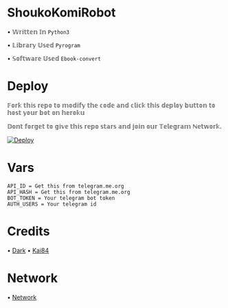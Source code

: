 # ShoukoKomiRobot 

• 𝕎𝕣𝕚𝕥𝕥𝕖𝕟 𝕀𝕟 `Python3`


• 𝕃𝕚𝕓𝕣𝕒𝕣𝕪 𝕌𝕤𝕖𝕕 `Pyrogram`


• 𝕊𝕠𝕗𝕥𝕨𝕒𝕣𝕖 𝕌𝕤𝕖𝕕 `Ebook-convert`

# Deploy

𝔽𝕠𝕣𝕜 𝕥𝕙𝕚𝕤 𝕣𝕖𝕡𝕠 𝕥𝕠 𝕞𝕠𝕕𝕚𝕗𝕪 𝕥𝕙𝕖 𝕔𝕠𝕕𝕖 𝕒𝕟𝕕 𝕔𝕝𝕚𝕔𝕜 𝕥𝕙𝕚𝕤 𝕕𝕖𝕡𝕝𝕠𝕪 𝕓𝕦𝕥𝕥𝕠𝕟 𝕥𝕠 𝕙𝕠𝕤𝕥 𝕪𝕠𝕦𝕣 𝕓𝕠𝕥 𝕠𝕟 𝕙𝕖𝕣𝕠𝕜𝕦


𝔻𝕠𝕟𝕥 𝕗𝕠𝕣𝕘𝕖𝕥 𝕥𝕠 𝕘𝕚𝕧𝕖 𝕥𝕙𝕚𝕤 𝕣𝕖𝕡𝕠 𝕤𝕥𝕒𝕣𝕤 𝕒𝕟𝕕 𝕛𝕠𝕚𝕟 𝕠𝕦𝕣 𝕋𝕖𝕝𝕖𝕘𝕣𝕒𝕞 ℕ𝕖𝕥𝕨𝕠𝕣𝕜.


[![Deploy](https://www.herokucdn.com/deploy/button.svg)](https://heroku.com/deploy)


# Vars
```
API_ID = Get this from telegram.me.org
API_HASH = Get this from telegram.me.org
BOT_TOKEN = Your telegram bot token
AUTH_USERS = Your telegram id
```

# Credits 
• [Dark](http://t.me/Bro_isDarkal)
• [Kai84](http://t.me/Kai_8_4)

# Network
• [Network](http://t.me/StrawHat_Network)
